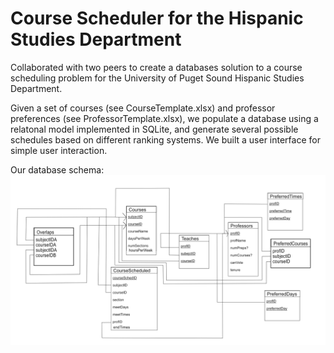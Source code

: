 # Course Scheduler for the Hispanic Studies Department

Collaborated with two peers to create a databases solution to a course scheduling problem for the University of Puget Sound Hispanic Studies Department. 

Given a set of courses (see CourseTemplate.xlsx) and professor preferences (see ProfessorTemplate.xlsx), we populate a database using a relatonal model implemented in SQLite, and generate several possible schedules based on different ranking systems. We built a user interface for simple user interaction.

Our database schema:
![](schema.png)

